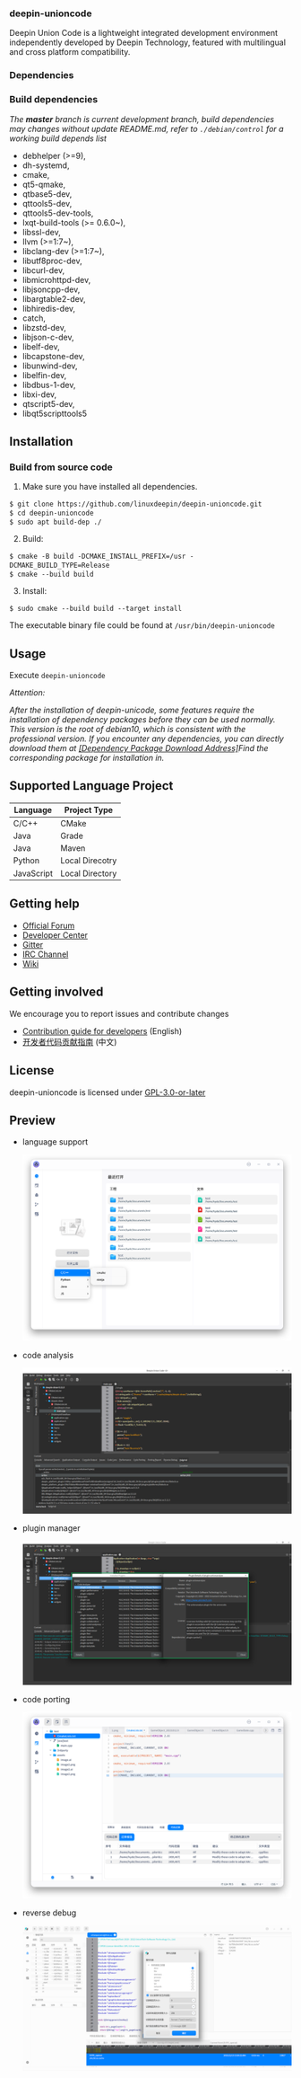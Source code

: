 ### deepin-unioncode

Deepin Union Code is a lightweight integrated development environment independently developed by Deepin Technology, featured with multilingual and cross platform compatibility.

### Dependencies

### Build dependencies

_The **master** branch is current development branch, build dependencies may changes without update README.md, refer to `./debian/control` for a working build depends list_

-  debhelper (>=9),
  - dh-systemd,
  - cmake,
  -  qt5-qmake,
  -  qtbase5-dev,
  -  qttools5-dev,
  -  qttools5-dev-tools,
  -  lxqt-build-tools (>= 0.6.0~),
  -  libssl-dev,
  -  llvm (>=1:7~),
  -  libclang-dev (>=1:7~),
  -  libutf8proc-dev,
  -  libcurl-dev,
  -  libmicrohttpd-dev,
  -  libjsoncpp-dev,
  -  libargtable2-dev,
  -  libhiredis-dev,
  -  catch,
  -  libzstd-dev,
  -  libjson-c-dev,
  -  libelf-dev,
  -  libcapstone-dev,
  -  libunwind-dev, 
  -  libelfin-dev,
  -  libdbus-1-dev,
  -  libxi-dev,
  -  qtscript5-dev,
  -  libqt5scripttools5

## Installation

### Build from source code

1. Make sure you have installed all dependencies.

``` shell
$ git clone https://github.com/linuxdeepin/deepin-unioncode.git
$ cd deepin-unioncode
$ sudo apt build-dep ./
```

2. Build:

```shell
$ cmake -B build -DCMAKE_INSTALL_PREFIX=/usr -DCMAKE_BUILD_TYPE=Release
$ cmake --build build
```

3. Install:

```shell
$ sudo cmake --build build --target install
```

The executable binary file could be found at `/usr/bin/deepin-unioncode`

## Usage

Execute `deepin-unioncode`

*Attention:*

*After the installation of deepin-unicode, some features require the installation of dependency packages before they can be used normally. This version is the root of debian10, which is consistent with the professional version. If you encounter any dependencies, you can directly download them at [[Dependency Package Download Address]](https://community-packages.deepin.com/deepin/pool/main/l/llvm-toolchain-13/)Find the corresponding package for installation in.*

## Supported Language Project

| Language     | Project Type    |
| ------------ | ----------------|
| C/C++        | CMake           |
| Java         | Grade           |
| Java         | Maven           |
| Python       | Local Direcotry |
| JavaScript   | Local Directory |

## Getting help

 - [Official Forum](https://bbs.deepin.org/)
 - [Developer Center](https://github.com/linuxdeepin/developer-center)
 - [Gitter](https://gitter.im/orgs/linuxdeepin/rooms)
 - [IRC Channel](https://webchat.freenode.net/?channels=deepin)
 - [Wiki](https://wiki.deepin.org/)

## Getting involved

We encourage you to report issues and contribute changes

 - [Contribution guide for developers](https://github.com/linuxdeepin/developer-center/wiki/Contribution-Guidelines-for-Developers-en) (English)
 - [开发者代码贡献指南](https://github.com/linuxdeepin/developer-center/wiki/Contribution-Guidelines-for-Developers) (中文)

## License

deepin-unioncode is licensed under [GPL-3.0-or-later](LICENSE)


## Preview

- language support

  ![](./docs/rc/language-support.png)

- code analysis

  ![](./docs/rc/code-analysis.png)

- plugin manager

  ![](./docs/rc/plugin-manager.png)

- code porting

  ![code porting](./docs/rc/code-porting.png)

- reverse debug

  ![reverse debug](./docs/rc/reverse-debug.png)
